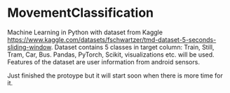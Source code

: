 # MovementClassification
Machine Learning in Python with dataset from Kaggle https://www.kaggle.com/datasets/fschwartzer/tmd-dataset-5-seconds-sliding-window. Dataset contains 5 classes in target column: Train, Still, Tram, Car, Bus. Pandas, PyTorch, Scikit, visualizations etc. will be used. Features of the dataset are user information from android sensors.

Just finished the protoype but it will start soon when there is more time for it.
